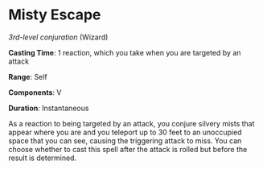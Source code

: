 # Misty Escape
*3rd-level conjuration* (Wizard)

**Casting Time**: 1 reaction, which you take when you are targeted by an attack

**Range**: Self

**Components**: V

**Duration**: Instantaneous

As a reaction to being targeted by an attack, you conjure silvery mists that appear where you are and you teleport up to 30 feet to an unoccupied space that you can see, causing the triggering attack to miss. You can choose whether to cast this spell after the attack is rolled but before the result is determined.
